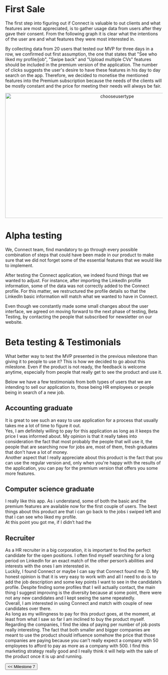 # First Sale

The first step into figuring out if Connect is valuable to out clients and what features are most appreciated, is to gather usage data from users after they gave their consent. From the following graph it is clear what the intentions of the user are and what features they were most interested in.   

By collecting data from 20 users that tested our MVP for three days in a row, we confirmed out first assumption, the one that states that "See who liked my profile/job", "Swipe back" and "Upload multiple CVs" features should be included in the premium version of the application. The number of clicks suggests the user's desire to have these features in his day to day search on the app. Therefore, we decided to monetise the mentioned features into the Premium subscription because the needs of the clients will be mostly constant and the price for meeting their needs will always be fair.  

<p style="text-align:center;">
    <img src="/connect.github.io/images/analytics/number-of-clicks.png" alt="chooseusertype" height="400" width="700">
</p>

# Alpha testing

We, Connect team, find mandatory to go through every possible combination of steps that could have been made in our product to make sure that we did not forget some of the essential features that we would like to implement.

After testing the Connect application, we indeed found things that we wanted to adjust. For instance, after importing the LinkedIn profile information, some of the data was not correctly added to the Connect profile. For this matter, we restructured the profile details so that the LinkedIn basic information will match what we wanted to have in Connect.

Even though we constantly made some small changes about the user interface, we agreed on moving forward to the next phase of testing, Beta Testing, by contacting the people that subscribed for newsletter on our website.


# Beta testing & Testimonials

What better way to test the MVP presented in the previous milestone than giving it to people to use it? This is how we decided to go about this milestone. Even if the product is not ready, the feedback is welcome anytime, especially from people that really get to see the product and use it.

Below we have a few testimonials from both types of users that we are intending to sell our application to, those being HR employees or people being in search of a new job.

## Accounting graduate  
It is great to see such an easy to use application for a process that usually takes me a lot of time to figure it out.   
Yes, I am definitely willing to pay for this application as long as it keeps the price I was informed about. My opinion is that it really takes into consideration the fact that most probably the people that will use it, the people that are searching now for jobs are, most of them, fresh graduates that don't have a lot of money.   
Another aspect that I really appreciate about this product is the fact that you can use the regular version and, only when you're happy with the results of the application, you can pay for the premium version that offers you some more features.

## Computer science graduate
I really like this app. As i understand, some of both the basic and the premium features are available now for the first couple of users. The best things about this product are that i can go back to the jobs i swiped left and that i can see who liked my profile.   
At this point you got me, if I didn’t had the 

## Recruiter
As a HR recruiter in a big corporation, it is important to find the perfect candidate for the open positions. I often find myself searching for a long period on LinkedIn for an exact match of the other person’s abilities and interests with the ones I am interested in.   
Luckily, I found Connect or maybe I can say that Connect found me :D. My honest opinion is that it is very easy to work with and all I need to do is to add the job description and some key points I want to see in the candidate’s profile. Despite finding some profiles that I will actually contact, the main thing I suggest improving is the diversity because at some point, there were not any new candidates and I kept seeing the same repeatedly.   
Overall, I am interested in using Connect and match with couple of new candidates over there.   
As long as my willingness to pay for this product goes, at the moment, at least from what I saw so far I am inclined to buy the product myself.   
Regarding the companies, I find the idea of paying per number of job posts really interesting. The fact that both smaller and bigger companies are meant to use the product should influence somehow the price that those companies are paying because you can't really expect a company with 50 employees to afford to pay as more as a company with 500. I find this marketing strategy really good and I really think it will help with the sale of the product once it is up and running.


<div style="display:inline; float:left">
<input type="button" class="button" value="<< Milestone 7" onclick="window.location.href='milestone7.html'" />
</div>
